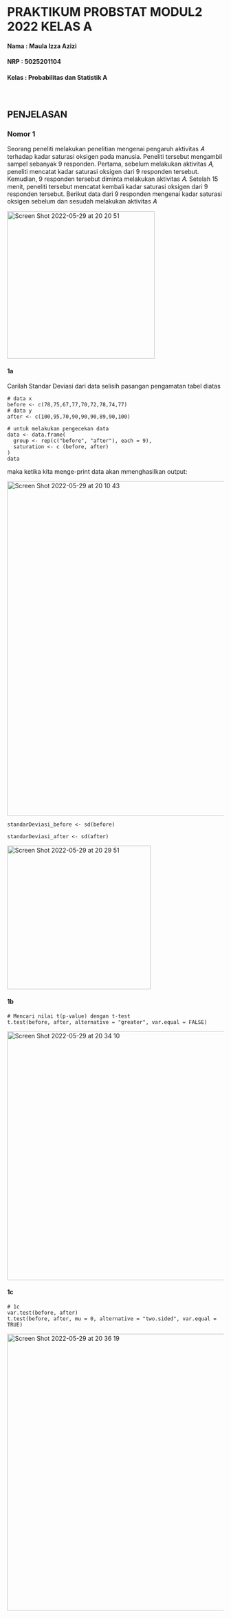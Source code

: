# PRAKTIKUM PROBSTAT MODUL2 2022 KELAS A

#### Nama    : Maula Izza Azizi
#### NRP     : 5025201104
#### Kelas   : Probabilitas dan Statistik A

<br />

## PENJELASAN 
### Nomor 1 
Seorang peneliti melakukan penelitian mengenai pengaruh aktivitas 𝐴 terhadap kadar saturasi oksigen pada manusia. Peneliti tersebut mengambil sampel sebanyak 9 responden. Pertama, sebelum melakukan aktivitas 𝐴, peneliti mencatat kadar saturasi oksigen dari 9 responden tersebut. Kemudian, 9 responden tersebut diminta melakukan aktivitas 𝐴. Setelah 15 menit, peneliti tersebut mencatat kembali kadar saturasi oksigen dari 9 responden tersebut. Berikut data dari 9 responden mengenai kadar saturasi oksigen sebelum dan sesudah melakukan aktivitas 𝐴

<img width="343" alt="Screen Shot 2022-05-29 at 20 20 51" src="https://user-images.githubusercontent.com/72302421/170870922-c3c1abdb-f2a6-446e-b2cc-a0508efe172a.png">

#### 1a
Carilah Standar Deviasi dari data selisih pasangan pengamatan tabel diatas

```
# data x
before <- c(78,75,67,77,70,72,78,74,77)
# data y
after <- c(100,95,70,90,90,90,89,90,100)

# untuk melakukan pengecekan data 
data <- data.frame(
  group <- rep(c("before", "after"), each = 9),
  saturation <- c (before, after) 
)
data

```

maka ketika kita menge-print data akan mmenghasilkan output:

<img width="778" alt="Screen Shot 2022-05-29 at 20 10 43" src="https://user-images.githubusercontent.com/72302421/170871276-b7323099-e25b-4a18-9955-3c77b8e825b8.png">

```
standarDeviasi_before <- sd(before)
```

```
standarDeviasi_after <- sd(after)
```
<img width="334" alt="Screen Shot 2022-05-29 at 20 29 51" src="https://user-images.githubusercontent.com/72302421/170871382-a4c73140-c026-4984-96ed-4f72b5de9aa3.png">

#### 1b
```
# Mencari nilai t(p-value) dengan t-test
t.test(before, after, alternative = "greater", var.equal = FALSE)
```
<img width="579" alt="Screen Shot 2022-05-29 at 20 34 10" src="https://user-images.githubusercontent.com/72302421/170871574-abf2496a-daa2-4035-8f5a-ae8a4b3966d2.png">


#### 1c
```
# 1c
var.test(before, after)
t.test(before, after, mu = 0, alternative = "two.sided", var.equal = TRUE)
```
<img width="644" alt="Screen Shot 2022-05-29 at 20 36 19" src="https://user-images.githubusercontent.com/72302421/170871690-90a5cc49-f382-4eac-b29d-2bd45704b18d.png">


